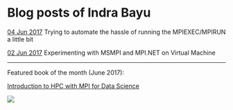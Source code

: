 # Blog posts of Indra Bayu

<a href='https://github.com/indrabayu/indrabayu.github.io/tree/master/blogposts/2017-06-04'>04 Jun 2017</a>
Trying to automate the hassle of running the MPIEXEC/MPIRUN a little bit

<a href='https://github.com/indrabayu/indrabayu.github.io/tree/master/blogposts/2017-06-02'>02 Jun 2017</a>
Experimenting with MSMPI and MPI.NET on Virtual Machine

<hr/>

Featured book of the month (June 2017):

<a href='http://www.springer.com/gp/book/9783319219028'>Introduction to HPC with MPI for Data Science</a>

<img src="https://images-na.ssl-images-amazon.com/images/I/414TLp1MuvL._SX328_BO1,204,203,200_.jpg" />
